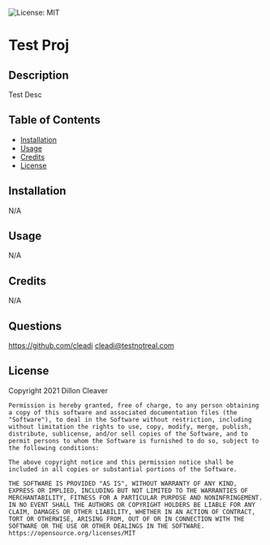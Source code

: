 
  ![License: MIT](https://img.shields.io/badge/License-MIT-yellow.svg)
  # Test Proj

  ## Description
  Test Desc

  ## Table of Contents
  - [Installation](#installation)
  - [Usage](#usage)
  - [Credits](#credits)
  - [License](#license)

  ## Installation
  N/A

  ## Usage
  N/A

  ## Credits
  N/A

  ## Questions
  https://github.com/cleadi
  cleadi@testnotreal.com

  ## License
  Copyright 2021 Dillon Cleaver

    Permission is hereby granted, free of charge, to any person obtaining a copy of this software and associated documentation files (the "Software"), to deal in the Software without restriction, including without limitation the rights to use, copy, modify, merge, publish, distribute, sublicense, and/or sell copies of the Software, and to permit persons to whom the Software is furnished to do so, subject to the following conditions:
    
    The above copyright notice and this permission notice shall be included in all copies or substantial portions of the Software.
    
    THE SOFTWARE IS PROVIDED "AS IS", WITHOUT WARRANTY OF ANY KIND, EXPRESS OR IMPLIED, INCLUDING BUT NOT LIMITED TO THE WARRANTIES OF MERCHANTABILITY, FITNESS FOR A PARTICULAR PURPOSE AND NONINFRINGEMENT. IN NO EVENT SHALL THE AUTHORS OR COPYRIGHT HOLDERS BE LIABLE FOR ANY CLAIM, DAMAGES OR OTHER LIABILITY, WHETHER IN AN ACTION OF CONTRACT, TORT OR OTHERWISE, ARISING FROM, OUT OF OR IN CONNECTION WITH THE SOFTWARE OR THE USE OR OTHER DEALINGS IN THE SOFTWARE.
    https://opensource.org/licenses/MIT
